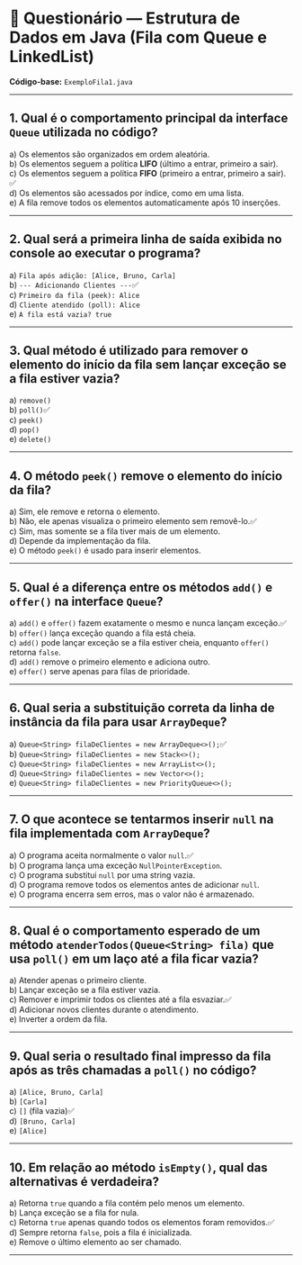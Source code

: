 # 🧩 Questionário — Estrutura de Dados em Java (Fila com Queue e LinkedList)

**Código-base:** `ExemploFila1.java`

---

## 1. Qual é o comportamento principal da interface `Queue` utilizada no código?

a) Os elementos são organizados em ordem aleatória.  
b) Os elementos seguem a política **LIFO** (último a entrar, primeiro a sair).  
c) Os elementos seguem a política **FIFO** (primeiro a entrar, primeiro a sair). ✅  
d) Os elementos são acessados por índice, como em uma lista.  
e) A fila remove todos os elementos automaticamente após 10 inserções.

---

## 2. Qual será a **primeira linha de saída** exibida no console ao executar o programa?

a) `Fila após adição: [Alice, Bruno, Carla]`  
b) `--- Adicionando Clientes ---`✅  
c) `Primeiro da fila (peek): Alice`  
d) `Cliente atendido (poll): Alice`  
e) `A fila está vazia? true`

---

## 3. Qual método é utilizado para **remover o elemento do início da fila** sem lançar exceção se a fila estiver vazia?

a) `remove()`  
b) `poll()`✅  
c) `peek()`  
d) `pop()`  
e) `delete()`

---

## 4. O método `peek()` remove o elemento do início da fila?

a) Sim, ele remove e retorna o elemento.  
b) Não, ele apenas visualiza o primeiro elemento sem removê-lo.✅  
c) Sim, mas somente se a fila tiver mais de um elemento.  
d) Depende da implementação da fila.  
e) O método `peek()` é usado para inserir elementos.

---

## 5. Qual é a diferença entre os métodos `add()` e `offer()` na interface `Queue`?

a) `add()` e `offer()` fazem exatamente o mesmo e nunca lançam exceção.✅  
b) `offer()` lança exceção quando a fila está cheia.  
c) `add()` pode lançar exceção se a fila estiver cheia, enquanto `offer()` retorna `false`.  
d) `add()` remove o primeiro elemento e adiciona outro.  
e) `offer()` serve apenas para filas de prioridade.

---

## 6. Qual seria a **substituição correta** da linha de instância da fila para usar `ArrayDeque`?

a) `Queue<String> filaDeClientes = new ArrayDeque<>();`✅  
b) `Queue<String> filaDeClientes = new Stack<>();`  
c) `Queue<String> filaDeClientes = new ArrayList<>();`  
d) `Queue<String> filaDeClientes = new Vector<>();`  
e) `Queue<String> filaDeClientes = new PriorityQueue<>();`

---

## 7. O que acontece se tentarmos inserir `null` na fila implementada com `ArrayDeque`?

a) O programa aceita normalmente o valor `null`.✅  
b) O programa lança uma exceção `NullPointerException`.  
c) O programa substitui `null` por uma string vazia.  
d) O programa remove todos os elementos antes de adicionar `null`.  
e) O programa encerra sem erros, mas o valor não é armazenado.

---

## 8. Qual é o comportamento esperado de um método `atenderTodos(Queue<String> fila)` que usa `poll()` em um laço até a fila ficar vazia?

a) Atender apenas o primeiro cliente.  
b) Lançar exceção se a fila estiver vazia.  
c) Remover e imprimir todos os clientes até a fila esvaziar.✅  
d) Adicionar novos clientes durante o atendimento.  
e) Inverter a ordem da fila.

---

## 9. Qual seria o **resultado final impresso** da fila após as três chamadas a `poll()` no código?

a) `[Alice, Bruno, Carla]`  
b) `[Carla]`  
c) `[]` (fila vazia)✅  
d) `[Bruno, Carla]`  
e) `[Alice]`

---

## 10. Em relação ao método `isEmpty()`, qual das alternativas é **verdadeira**?

a) Retorna `true` quando a fila contém pelo menos um elemento.  
b) Lança exceção se a fila for nula.  
c) Retorna `true` apenas quando todos os elementos foram removidos.✅  
d) Sempre retorna `false`, pois a fila é inicializada.  
e) Remove o último elemento ao ser chamado.

---
